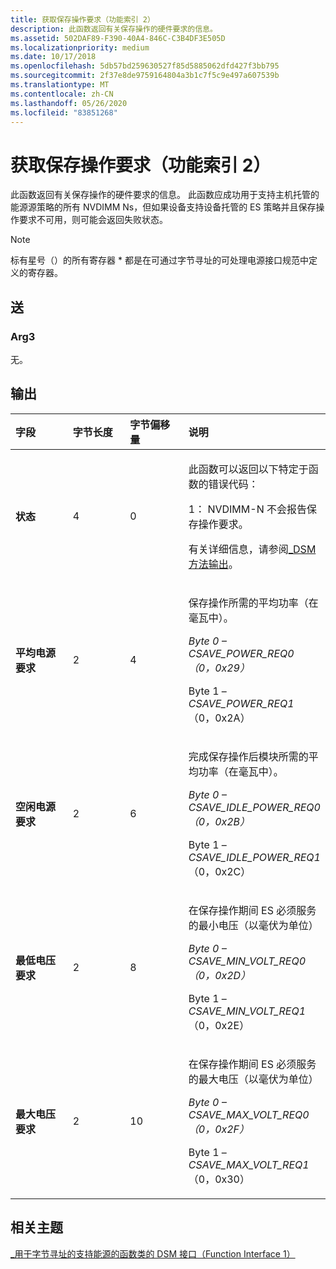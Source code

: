 ```yaml
---
title: 获取保存操作要求（功能索引 2）
description: 此函数返回有关保存操作的硬件要求的信息。
ms.assetid: 502DAF89-F390-40A4-846C-C3B4DF3E505D
ms.localizationpriority: medium
ms.date: 10/17/2018
ms.openlocfilehash: 5db57bd259630527f85d5885062dfd427f3bb795
ms.sourcegitcommit: 2f37e8de9759164804a3b1c7f5c9e497a607539b
ms.translationtype: MT
ms.contentlocale: zh-CN
ms.lasthandoff: 05/26/2020
ms.locfileid: "83851268"
---
```

# <a name="get-save-operation-requirements-function-index-2"></a>获取保存操作要求（功能索引 2）


此函数返回有关保存操作的硬件要求的信息。 此函数应成功用于支持主机托管的能源源策略的所有 NVDIMM Ns，但如果设备支持设备托管的 ES 策略并且保存操作要求不可用，则可能会返回失败状态。

> [!NOTE]
> 标有星号（）的所有寄存器 \* 都是在可通过字节寻址的可处理电源接口规范中定义的寄存器。

 

## <a name="span-idinputspanspan-idinputspanspan-idinputspaninput"></a><span id="Input"></span><span id="input"></span><span id="INPUT"></span>送


### <a name="span-idarg3spanspan-idarg3spanspan-idarg3spanarg3"></a><span id="Arg3"></span><span id="arg3"></span><span id="ARG3"></span>Arg3

无。

## <a name="span-idoutputspanspan-idoutputspanspan-idoutputspanoutput"></a><span id="Output"></span><span id="output"></span><span id="OUTPUT"></span>输出


<table>
<colgroup>
<col width="25%" />
<col width="25%" />
<col width="25%" />
<col width="25%" />
</colgroup>
<thead>
<tr class="header">
<th align="left">字段</th>
<th align="left">字节长度</th>
<th align="left">字节偏移量</th>
<th align="left">说明</th>
</tr>
</thead>
<tbody>
<tr class="odd">
<td align="left"><strong>状态</strong></td>
<td align="left">4</td>
<td align="left">0</td>
<td align="left"><p>此函数可以返回以下特定于函数的错误代码：</p>
<p>1： NVDIMM-N 不会报告保存操作要求。</p>
<p>有关详细信息，请参阅<a href="-dsm-interface-for-byte-addressable-energy-backed-function-class--function-interface-1-.md" data-raw-source="[_DSM Method Output](-dsm-interface-for-byte-addressable-energy-backed-function-class--function-interface-1-.md)">_DSM 方法输出</a>。</p></td>
</tr>
<tr class="even">
<td align="left"><strong>平均电源要求</strong></td>
<td align="left">2</td>
<td align="left">4</td>
<td align="left"><p>保存操作所需的平均功率（在毫瓦中）。</p>
<p><em>Byte 0 – <em>CSAVE_POWER_REQ0</em> （0，0x29）</p>
<p></em>Byte 1 – <em>CSAVE_POWER_REQ1</em> （0，0x2A）</p></td>
</tr>
<tr class="odd">
<td align="left"><strong>空闲电源要求</strong></td>
<td align="left">2</td>
<td align="left">6</td>
<td align="left"><p>完成保存操作后模块所需的平均功率（在毫瓦中）。</p>
<p><em>Byte 0 – <em>CSAVE_IDLE_POWER_REQ0</em> （0，0x2B）</p>
<p></em>Byte 1 – <em>CSAVE_IDLE_POWER_REQ1</em> （0，0x2C）</p></td>
</tr>
<tr class="even">
<td align="left"><strong>最低电压要求</strong></td>
<td align="left">2</td>
<td align="left">8</td>
<td align="left"><p>在保存操作期间 ES 必须服务的最小电压（以毫伏为单位）</p>
<p><em>Byte 0 – <em>CSAVE_MIN_VOLT_REQ0</em> （0，0x2D）</p>
<p></em>Byte 1 – <em>CSAVE_MIN_VOLT_REQ1</em> （0，0x2E）</p></td>
</tr>
<tr class="odd">
<td align="left"><strong>最大电压要求</strong></td>
<td align="left">2</td>
<td align="left">10</td>
<td align="left"><p>在保存操作期间 ES 必须服务的最大电压（以毫伏为单位）</p>
<p><em>Byte 0 – <em>CSAVE_MAX_VOLT_REQ0</em> （0，0x2F）</p>
<p></em>Byte 1 – <em>CSAVE_MAX_VOLT_REQ1</em> （0，0x30）</p></td>
</tr>
</tbody>
</table>

 

## <a name="span-idrelated_topicsspanrelated-topics"></a><span id="related_topics"></span>相关主题


[\_用于字节寻址的支持能源的函数类的 DSM 接口（Function Interface 1）](-dsm-interface-for-byte-addressable-energy-backed-function-class--function-interface-1-.md)

 

 






